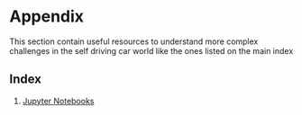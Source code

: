 
# Appendix

This section contain useful resources to understand more complex challenges in the self driving car world like the ones listed on the main index

## Index

1. [Jupyter Notebooks](./SDcarLabs/README.md)
